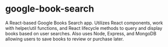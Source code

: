 # google-book-search
A React-based Google Books Search app. Utilizes React components, work with helper/util functions, and React lifecycle methods to query and display books based on user searches. Also uses Node, Express, and MongoDB allowing users to save books to review or purchase later.
